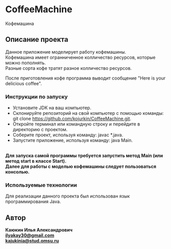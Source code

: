 # CoffeeMachine
Кофемашина
## Описание проекта
Данное приложение моделирует работу кофемашины. <br />
Кофемашина имеет огранниченное колличество ресурсов, которые можно пополнять. <br />
Разные сорта кофе тратят разное колличество ресурсов. <br />

После приготовления кофе программа выводит сообщение "Here is your delicious coffee".

### Инструкции по запуску
- Установите JDK на ваш компьютер. <br />
- Склонируйте репозиторий на свой компьютер с помощью команды: git clone https://github.com/kojurkin/CoffeeMachine.git. <br />
- Откройте терминал или командную строку и перейдите в директорию с проектом. <br />
- Соберите проект, используя команду: javac *.java. <br />
- Запустите приложение, используя команду: java Main. <br />

<br /> **Для запуска самой программы требуется запустить метод Main (или метод start в классе Start).** <br />
**Далее для работы с моделью кофемашины следует пользоваться консолью.** <br />

### Используемые технологии
Для реализации данного проекта был использован язык программирования Java.

## Автор
**Каюкин Илья Александрович** <br />
**ilyakay30@gmail.com** <br />
**kajukinia@stud.omsu.ru**
